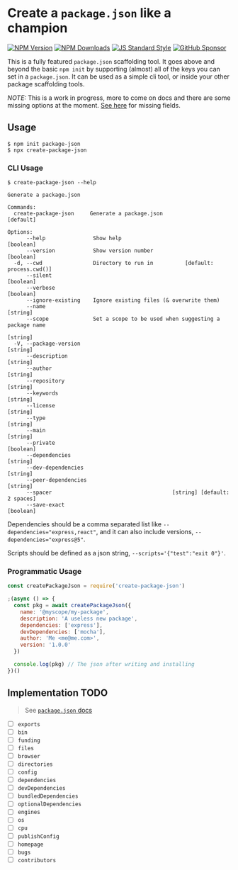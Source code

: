 # Create a `package.json` like a champion

[![NPM Version](https://badgen.net/npm/v/create-package-json?icon=npm)](https://npmjs.org/package/create-package-json)
[![NPM Downloads](https://badgen.net/npm/dm/create-package-json?icon=npm)](https://npmjs.org/package/create-package-json)
[![JS Standard Style](https://badgen.net/badge/code%20style/standard/blue)](https://github.com/standard/standard)
[![GitHub Sponsor](https://badgen.net/badge/icon/sponsor/pink?icon=github&label=github)](https://github.com/sponsors/wesleytodd)

This is a fully featured `package.json` scaffolding tool.  It goes above and beyond the basic `npm init`
by supporting (almost) all of the keys you can set in a `package.json`.  It can be used as a simple cli
tool, or inside your other package scaffolding tools.

*NOTE:* This is a work in progress, more to come on docs and there are some missing options at the moment.
[See here](https://github.com/wesleytodd/create-package-json/blob/master/index.js#L14-L27) for missing fields.

## Usage

```
$ npm init package-json
$ npx create-package-json
```

### CLI Usage

```
$ create-package-json --help

Generate a package.json

Commands:
  create-package-json     Generate a package.json                      [default]

Options:
      --help               Show help                                   [boolean]
      --version            Show version number                         [boolean]
  -d, --cwd                Directory to run in          [default: process.cwd()]
      --silent                                                         [boolean]
      --verbose                                                        [boolean]
      --ignore-existing    Ignore existing files (& overwrite them)
      --name                                                            [string]
      --scope              Set a scope to be used when suggesting a package name
                                                                        [string]
  -V, --package-version                                                 [string]
      --description                                                     [string]
      --author                                                          [string]
      --repository                                                      [string]
      --keywords                                                        [string]
      --license                                                         [string]
      --type                                                            [string]
      --main                                                            [string]
      --private                                                        [boolean]
      --dependencies                                                    [string]
      --dev-dependencies                                                [string]
      --peer-dependencies                                               [string]
      --spacer                                      [string] [default: 2 spaces]
      --save-exact                                                     [boolean]
```

Dependencies should be a comma separated list like `--dependencies="express,react"`, and it can also
include versions, `--dependencies="express@5"`.

Scripts should be defined as a json string, `--scripts='{"test":"exit 0"}'`.

### Programmatic Usage

```javascript
const createPackageJson = require('create-package-json')

;(async () => {
  const pkg = await createPackageJson({
    name: '@myscope/my-package',
    description: 'A useless new package',
    dependencies: ['express'],
    devDependencies: ['mocha'],
    author: 'Me <me@me.com>',
    version: '1.0.0'
  })

  console.log(pkg) // The json after writing and installing
})()
```

## Implementation TODO

> See [`package.json` docs](https://docs.npmjs.com/files/package.json)

- [ ] `exports`
- [ ] `bin`
- [ ] `funding`
- [ ] `files`
- [ ] `browser`
- [ ] `directories`
- [ ] `config`
- [ ] `dependencies`
- [ ] `devDependencies`
- [ ] `bundledDependencies`
- [ ] `optionalDependencies`
- [ ] `engines`
- [ ] `os`
- [ ] `cpu`
- [ ] `publishConfig`
- [ ] `homepage`
- [ ] `bugs`
- [ ] `contributors`
